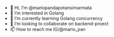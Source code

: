 - 👋 Hi, I’m @mariopandapotansimarmata
- 👀 I’m interested in Golang
- 🌱 I’m currently learning Golang concurrency
- 💞️ I’m looking to collaborate on backend-proect
- 📫 How to reach me IG/@mario_pan

<!---
mariopandapotansimarmata/mariopandapotansimarmata is a ✨ special ✨ repository because its `README.md` (this file) appears on your GitHub profile.
You can click the Preview link to take a look at your changes.
--->
